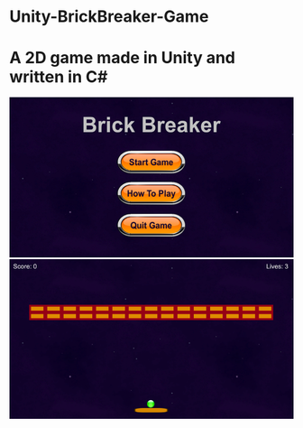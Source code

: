 # Unity-BrickBreaker-Game

# A 2D game made in Unity and written in C#

![](Images/Menu.png)  ![](Images/Game.png)  
